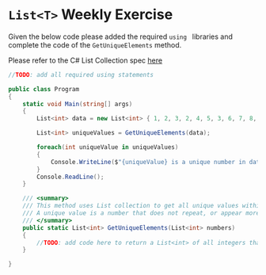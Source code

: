 # `List<T>` Weekly Exercise

Given the below code please added the required `using ` libraries and complete the code of the `GetUniqueElements` method.

Please refer to the C# List<T> Collection spec [here](https://learn.microsoft.com/en-us/dotnet/api/system.collections.generic.list-1?view=net-7.0#methods)

```csharp
//TODO: add all required using statements

public class Program
{
    static void Main(string[] args)
    {
        List<int> data = new List<int> { 1, 2, 3, 2, 4, 5, 3, 6, 7, 8, 9, 1 };

        List<int> uniqueValues = GetUniqueElements(data);

        foreach(int uniqueValue in uniqueValues)
        {
            Console.WriteLine($"{uniqueValue} is a unique number in data");
        }
        Console.ReadLine();
    }

    /// <summary>
    /// This method uses List collection to get all unique values within the input parameter
    /// A unique value is a number that does not repeat, or appear more than once in collection
    /// </summary>
    public static List<int> GetUniqueElements(List<int> numbers)
    {
        //TODO: add code here to return a List<int> of all integers that are unique in numbers
    }

}
